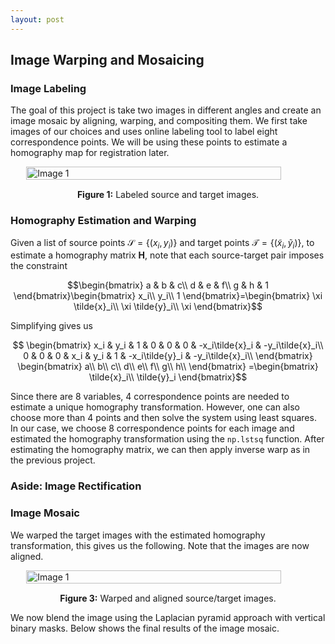 ```yaml
---
layout: post
---
```


## Image Warping and Mosaicing

### Image Labeling

The goal of this project is take two images in different angles and create an image mosaic by aligning, warping, and compositing them. We first take images of our choices and uses online labeling tool to label eight correspondence points. We will be using these points to estimate a homography map for registration later. 

<div style="display: flex; justify-content: center;">   
   <img src="{{ site.baseurl }}/assets/proj4_images/source_target.png" alt="Image 1" style="width: 90%; height: auto;"> 
</div> 
<p style="text-align: center; margin-top: 15px;"><strong>Figure 1:</strong> Labeled source and target images.</p>

### Homography Estimation and Warping

Given a list of source points $\mathcal{S}= \{(x_i, y_i)\}$ and target points $\mathcal{T}=\{(\tilde{x}_i, \tilde{y}_i)\}$, to estimate a homography matrix $\mathbf{H}$, note that each source-target pair imposes the constraint

$$\begin{bmatrix}
a & b & c\\
d & e & f\\
g & h & 1
\end{bmatrix}\begin{bmatrix}
x_i\\
y_i\\
1
\end{bmatrix}=\begin{bmatrix}
\xi \tilde{x}_i\\
\xi \tilde{y}_i\\
\xi
\end{bmatrix}$$

Simplifying gives us 

$$
\begin{bmatrix}
x_i & y_i & 1 & 0 & 0 & 0 & -x_i\tilde{x}_i & -y_i\tilde{x}_i\\
0 & 0 & 0 & x_i & y_i & 1 & -x_i\tilde{y}_i & -y_i\tilde{x}_i\\
\end{bmatrix}
\begin{bmatrix}
a\\
b\\
c\\
d\\
e\\
f\\
g\\
h\\
\end{bmatrix}
=\begin{bmatrix}
\tilde{x}_i\\
\tilde{y}_i
\end{bmatrix}$$

Since there are $8$ variables, $4$ correspondence points are needed to estimate a unique homography transformation. However, one can also choose more than $4$ points and then solve the system using least squares. In our case, we choose $8$ correspondence points for each image and estimated the homography transformation using the `np.lstsq` function. After estimating the homography matrix, we can then apply inverse warp as in the previous project. 

### Aside: Image Rectification

### Image Mosaic

We warped the target images with the estimated homography transformation, this gives us the following. Note that the images are now aligned. 

<div style="display: flex; justify-content: center;">   
   <img src="{{ site.baseurl }}/assets/proj4_images/warp.png" alt="Image 1" style="width: 90%; height: auto;"> 
</div> 
<p style="text-align: center; margin-top: 15px;"><strong>Figure 3:</strong> Warped and aligned source/target images.</p>

We now blend the image using the Laplacian pyramid approach with vertical binary masks. Below shows the final results of the image mosaic. 








